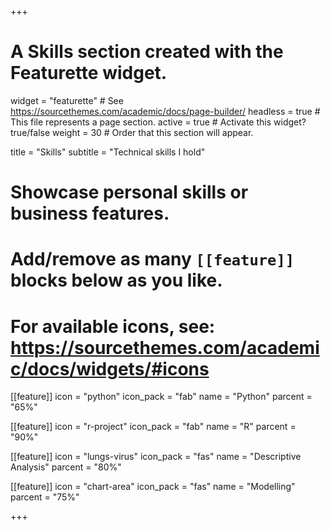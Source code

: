 +++
# A Skills section created with the Featurette widget.
widget = "featurette"  # See https://sourcethemes.com/academic/docs/page-builder/
headless = true  # This file represents a page section.
active = true # Activate this widget? true/false
weight = 30  # Order that this section will appear.

title = "Skills"
subtitle = "Technical skills I hold"

# Showcase personal skills or business features.
# 
# Add/remove as many `[[feature]]` blocks below as you like.
# 
# For available icons, see: https://sourcethemes.com/academic/docs/widgets/#icons

[[feature]]
  icon = "python"
  icon_pack = "fab"
  name = "Python"
  parcent = "65%"
  
[[feature]]
  icon = "r-project"
  icon_pack = "fab"
  name = "R"
  parcent = "90%"  
  
[[feature]]
  icon = "lungs-virus"
  icon_pack = "fas"
  name = "Descriptive Analysis"
  parcent = "80%"
  
[[feature]]
  icon = "chart-area"
  icon_pack = "fas"
  name = "Modelling"
  parcent = "75%"

+++
